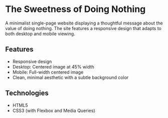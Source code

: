 # The Sweetness of Doing Nothing

A minimalist single-page website displaying a thoughtful message about the value of doing nothing. The site features a responsive design that adapts to both desktop and mobile viewing.

## Features

- Responsive design
- Desktop: Centered image at 45% width
- Mobile: Full-width centered image
- Clean, minimal aesthetic with a subtle background color

## Technologies

- HTML5
- CSS3 (with Flexbox and Media Queries) 
